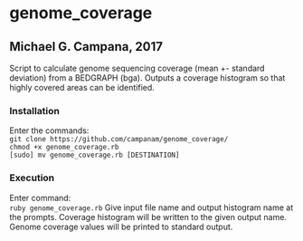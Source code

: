 # genome_coverage
## Michael G. Campana, 2017  

Script to calculate genome sequencing coverage (mean +- standard deviation) from a BEDGRAPH (bga). Outputs a coverage histogram so that highly covered areas can be identified.  

### Installation  
Enter the commands:  
`git clone https://github.com/campanam/genome_coverage/`  
`chmod +x genome_coverage.rb`  
`[sudo] mv genome_coverage.rb [DESTINATION]`  

### Execution  
Enter command:  
`ruby genome_coverage.rb`
Give input file name and output histogram name at the prompts. Coverage histogram will be written to the given output name. Genome coverage values will be printed to standard output.  
